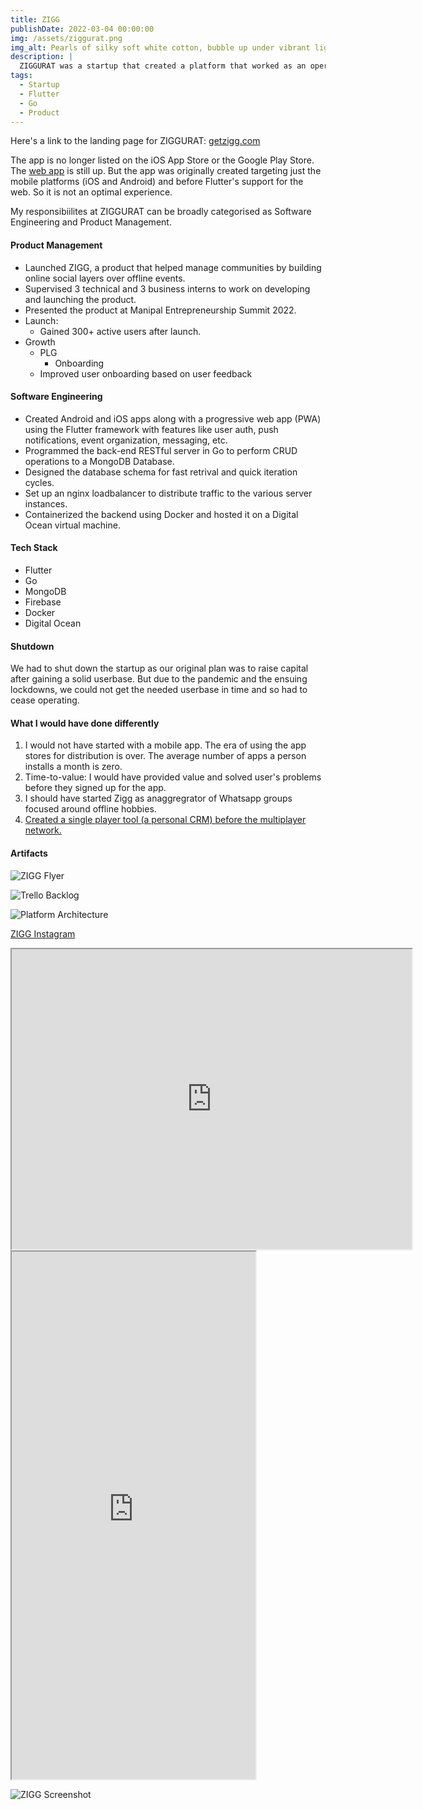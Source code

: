 ```yaml
---
title: ZIGG
publishDate: 2022-03-04 00:00:00
img: /assets/ziggurat.png
img_alt: Pearls of silky soft white cotton, bubble up under vibrant lighting
description: |
  ZIGGURAT was a startup that created a platform that worked as an operating system for people's social lives.
tags:
  - Startup
  - Flutter
  - Go
  - Product
---
```


Here's a link to the landing page for ZIGGURAT: [getzigg.com](https://getzigg.com)

The app is no longer listed on the iOS App Store or the Google Play Store. The [web app](https://web.getzigg.com/) is still up. But the app was originally created targeting just the mobile platforms (iOS and Android) and before Flutter's support for the web. So it is not an optimal experience.

My responsibiilites at ZIGGURAT can be broadly categorised as Software Engineering and Product Management.

#### Product Management

- Launched ZIGG, a product that helped manage communities by building online social layers over offline events.
- Supervised 3 technical and 3 business interns to work on developing and launching the product.
- Presented the product at Manipal Entrepreneurship Summit 2022.
- Launch:
  - Gained 300+ active users after launch.
- Growth
  - PLG
    - Onboarding
  - Improved user onboarding based on user feedback

#### Software Engineering

- Created Android and iOS apps along with a progressive web app (PWA) using the Flutter framework with features like user auth, push notifications, event organization, messaging, etc.
- Programmed the back-end RESTful server in Go to perform CRUD operations to a MongoDB Database.
- Designed the database schema for fast retrival and quick iteration cycles.
- Set up an nginx loadbalancer to distribute traffic to the various server instances.
- Containerized the backend using Docker and hosted it on a Digital Ocean
virtual machine.

#### Tech Stack

- Flutter
- Go
- MongoDB
- Firebase
- Docker
- Digital Ocean

#### Shutdown

We had to shut down the startup as our original plan was to raise capital after gaining a solid userbase. But due to the pandemic and the ensuing lockdowns, we could not get the needed userbase in time and so had to cease operating.

#### What I would have done differently

1. I would not have started with a mobile app. The era of using the app stores for distribution is over. The average number of apps a person installs a month is zero.
2. Time-to-value: I would have provided value and solved user's problems before they signed up for the app.
3. I should have started Zigg as anaggregrator of Whatsapp groups focused around offline hobbies.
4. [Created a single player tool (a personal CRM) before the multiplayer network.](https://cdixon.org/2015/01/31/come-for-the-tool-stay-for-the-network)

#### Artifacts

![ZIGG Flyer](/assets/zigg/flyer.jpeg)

![Trello Backlog](/assets/zigg/trello.png)

![Platform Architecture](/assets/zigg/arch.jpeg)

[ZIGG Instagram](https://www.instagram.com/getzigg/)

<iframe  
  width="640"
  height="480"
  allow="autoplay"
  src="https://drive.google.com/file/d/1x5bDAjVm3BK_hxlpFTMxQeGYsx-v71x5/preview"
></iframe>

<iframe
  id="inlineFrameExample"
  title="ZIGG embedded app"
  width="390"
  height="844"
  src="
  https://web.getzigg.com/"
></iframe>

![ZIGG Screenshot](/assets/zigg/screen.jpeg)
